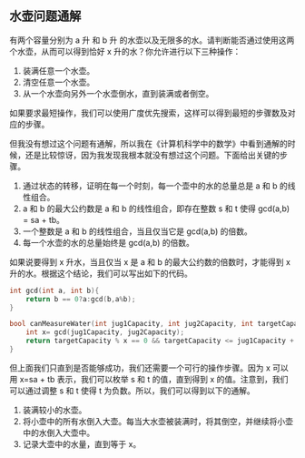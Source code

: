 ## 水壶问题通解

有两个容量分别为 a 升 和 b 升 的水壶以及无限多的水。请判断能否通过使用这两个水壶，从而可以得到恰好 x 升的水？你允许进行以下三种操作：

1. 装满任意一个水壶。
2. 清空任意一个水壶。
3. 从一个水壶向另外一个水壶倒水，直到装满或者倒空。

如果要求最短操作，我们可以使用广度优先搜索，这样可以得到最短的步骤数及对应的步骤。

但我没有想过这个问题有通解，所以我在《计算机科学中的数学》中看到通解的时候，还是比较惊讶，因为我发现我根本就没有想过这个问题。下面给出关键的步骤。

1. 通过状态的转移，证明在每一个时刻，每一个壶中的水的总量总是 a 和 b 的线性组合。
2. a 和 b 的最大公约数是 a 和 b 的线性组合，即存在整数 s 和 t 使得 gcd(a,b) = sa + tb。
3. 一个整数是 a 和 b 的线性组合，当且仅当它是 gcd(a,b) 的倍数。
4. 每一个水壶的水的总量始终是 gcd(a,b) 的倍数。

如果说要得到 x 升水，当且仅当 x 是 a 和 b 的最大公约数的倍数时，才能得到 x 升的水。根据这个结论，我们可以写出如下的代码。

```cpp
int gcd(int a, int b){
    return b == 0?a:gcd(b,a%b);
}

bool canMeasureWater(int jug1Capacity, int jug2Capacity, int targetCapacity) {
    int x= gcd(jug1Capacity, jug2Capacity);
    return targetCapacity % x == 0 && targetCapacity <= jug1Capacity + jug2Capacity;
}
```

但上面我们只直到是否能够成功，我们还需要一个可行的操作步骤。因为 x 可以用 x=sa + tb 表示，我们可以枚举 s 和 t 的值，直到得到 x 的值。注意到，我们可以通过调整 s 和 t 使得 t 为负数。所以，我们可以得到以下的通解。

1. 装满较小的水壶。
2. 将小壶中的所有水倒入大壶。每当大水壶被装满时，将其倒空，并继续将小壶中的水倒入大壶中。
3. 记录大壶中的水量，直到等于 x。
